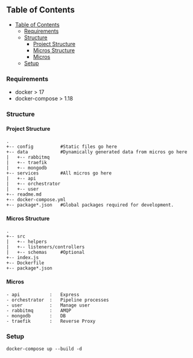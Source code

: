 ## Table of Contents

- [Table of Contents](#table-of-contents)
  - [Requirements](#requirements)
  - [Structure](#structure)
    - [Project Structure](#project-structure)
    - [Micros Structure](#micros-structure)
    - [Micros](#micros)
  - [Setup](#setup)


### Requirements

  - docker > 17
  - docker-compose > 1.18

### Structure

#### Project Structure
```
.
+-- config          #Static files go here
+-- data            #Dynamically generated data from micros go here
|   +-- rabbitmq
|   +-- traefik
|   +-- mongodb
+-- services        #All micros go here
|   +-- api
|   +-- orchestrator
|   +-- user
+-- readme.md
+-- docker-compose.yml
+-- package*.json   #Global packages required for development.
```

#### Micros Structure
```
.
+-- src
|   +-- helpers
|   +-- listeners/controllers
|   +-- schemas     #Optional
+-- index.js
+-- Dockerfile
+-- package*.json
```

#### Micros
```
- api           :   Express
- orchestrator  :   Pipeline processes
- user          :   Manage user
- rabbitmq      :   AMQP
- mongodb       :   DB
- traefik       :   Reverse Proxy
```

### Setup

```
docker-compose up --build -d
```